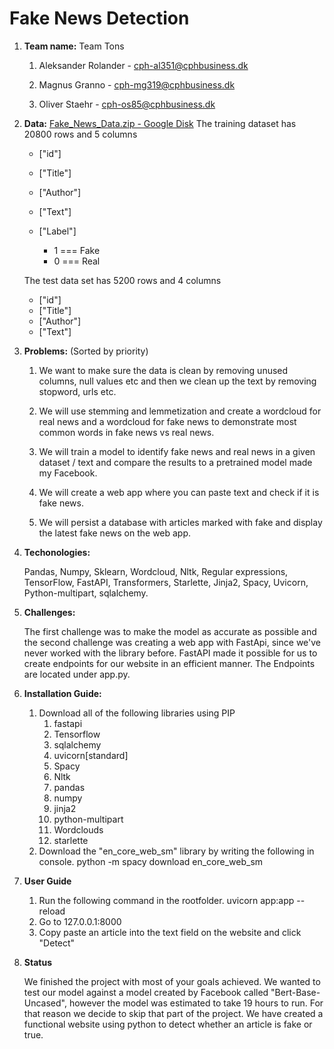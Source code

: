 # Fake News Detection

1. **Team name:** Team Tons

    1. Aleksander Rolander - cph-al351@cphbusiness.dk

    2. Magnus Granno - cph-mg319@cphbusiness.dk

    3. Oliver Staehr - cph-os85@cphbusiness.dk

2. **Data:** [Fake_News_Data.zip - Google Disk](https://drive.google.com/file/d/1necMgCR28GUzoYhqilDcytfeKIWijCFp/view?usp=sharing)
   The training dataset has 20800 rows and 5 columns

    - ["id"]
    - ["Title"]
    - ["Author"]
    - ["Text"]
    - ["Label"]

      - 1 === Fake
      - 0 === Real

    The test data set has 5200 rows and 4 columns

    - ["id"]
    - ["Title"]
    - ["Author"]
    - ["Text"]

3. **Problems:** (Sorted by priority)

    1. We want to make sure the data is clean by removing unused columns, null values etc and then we clean up the text by removing stopword, urls etc.

    1. We will use stemming and lemmetization and create a wordcloud for real news and a wordcloud for fake news to demonstrate most common words in fake news vs real news.

    1. We will train a model to identify fake news and real news in a given dataset / text and compare the results to a pretrained model made my Facebook.

    1. We will create a web app where you can paste text and check if it is fake news.

    1. We will persist a database with articles marked with fake and display the latest fake news on the web app.

4. **Techonologies:** 

    Pandas, Numpy, Sklearn, Wordcloud, Nltk, Regular expressions, TensorFlow, FastAPI, Transformers, Starlette, Jinja2, Spacy, Uvicorn, Python-multipart, sqlalchemy.

5. **Challenges:** 

    The first challenge was to make the model as accurate as possible and the second challenge was creating a web app with FastApi, since we've never worked with the library before.
    FastAPI made it possible for us to create endpoints for our website in an efficient manner. The Endpoints are located under app.py.   


6. **Installation Guide:**
    1. Download all of the following libraries using PIP
        1. fastapi
        2. Tensorflow
        3. sqlalchemy
        4. uvicorn[standard]
        5. Spacy
        6. Nltk
        7. pandas
        8. numpy
        9. jinja2
        10. python-multipart
        11. Wordclouds
        12. starlette
    2. Download the "en_core_web_sm" library by writing the following in console.
        python -m spacy download en_core_web_sm


7. **User Guide**
    1. Run the following command in the rootfolder.
        uvicorn app:app --reload
    2. Go to 127.0.0.1:8000
    3. Copy paste an article into the text field on the website and click "Detect"

8. **Status**

    We finished the project with most of your goals achieved.
    We wanted to test our model against a model created by Facebook called "Bert-Base-Uncased", however the model was estimated to take 19 hours to run. 
    For that reason we decide to skip that part of the project.
    We have created a functional website using python to detect whether an article is fake or true.
#

